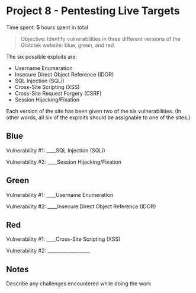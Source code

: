# Project 8 - Pentesting Live Targets

Time spent: **5** hours spent in total

> Objective: Identify vulnerabilities in three different versions of the Globitek website: blue, green, and red.

The six possible exploits are:
* Username Enumeration
* Insecure Direct Object Reference (IDOR)
* SQL Injection (SQLi)
* Cross-Site Scripting (XSS)
* Cross-Site Request Forgery (CSRF)
* Session Hijacking/Fixation

Each version of the site has been given two of the six vulnerabilities. (In other words, all six of the exploits should be assignable to one of the sites.)

## Blue

Vulnerability #1: ____SQL Injection (SQLi)

Vulnerability #2: ____Session Hijacking/Fixation


## Green

Vulnerability #1: ____Username Enumeration

Vulnerability #2: ____Insecure Direct Object Reference (IDOR)


## Red

Vulnerability #1: ____Cross-Site Scripting (XSS)

Vulnerability #2: __________________


## Notes

Describe any challenges encountered while doing the work
